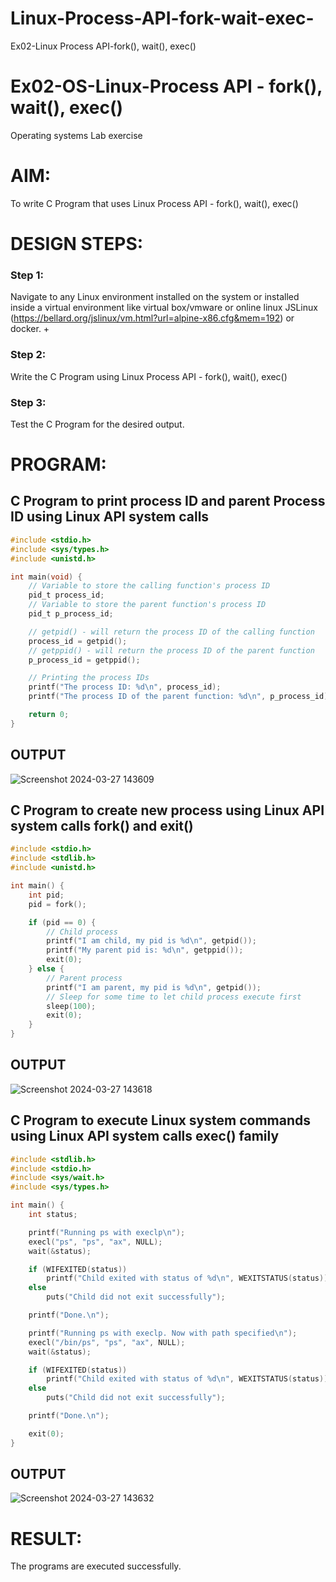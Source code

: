 # Linux-Process-API-fork-wait-exec-
Ex02-Linux Process API-fork(), wait(), exec()
# Ex02-OS-Linux-Process API - fork(), wait(), exec()
Operating systems Lab exercise


# AIM:
To write C Program that uses Linux Process API - fork(), wait(), exec()

# DESIGN STEPS:

### Step 1:

Navigate to any Linux environment installed on the system or installed inside a virtual environment like virtual box/vmware or online linux JSLinux (https://bellard.org/jslinux/vm.html?url=alpine-x86.cfg&mem=192) or docker.
+
### Step 2:

Write the C Program using Linux Process API - fork(), wait(), exec()

### Step 3:

Test the C Program for the desired output. 

# PROGRAM:

## C Program to print process ID and parent Process ID using Linux API system calls
```c
#include <stdio.h>
#include <sys/types.h>
#include <unistd.h>

int main(void) {
    // Variable to store the calling function's process ID
    pid_t process_id;
    // Variable to store the parent function's process ID
    pid_t p_process_id;

    // getpid() - will return the process ID of the calling function
    process_id = getpid();
    // getppid() - will return the process ID of the parent function
    p_process_id = getppid();

    // Printing the process IDs
    printf("The process ID: %d\n", process_id);
    printf("The process ID of the parent function: %d\n", p_process_id);

    return 0;
}

```
## OUTPUT
![Screenshot 2024-03-27 143609](https://github.com/RahulKrishna05/Linux-Process-API-fork-wait-exec/assets/162027231/dc1fcb84-76a1-4b4e-be90-9ca5c034ad35)

## C Program to create new process using Linux API system calls fork() and exit()
```c
#include <stdio.h>
#include <stdlib.h>
#include <unistd.h>

int main() {
    int pid;
    pid = fork();

    if (pid == 0) {
        // Child process
        printf("I am child, my pid is %d\n", getpid());
        printf("My parent pid is: %d\n", getppid());
        exit(0);
    } else {
        // Parent process
        printf("I am parent, my pid is %d\n", getpid());
        // Sleep for some time to let child process execute first
        sleep(100);
        exit(0);
    }
}
```
## OUTPUT

![Screenshot 2024-03-27 143618](https://github.com/RahulKrishna05/Linux-Process-API-fork-wait-exec/assets/162027231/b5825c55-cde1-4224-86c3-7083de0fcb89)


## C Program to execute Linux system commands using Linux API system calls exec() family
```c
#include <stdlib.h>
#include <stdio.h>
#include <sys/wait.h>
#include <sys/types.h>

int main() {
    int status;

    printf("Running ps with execlp\n");
    execl("ps", "ps", "ax", NULL);
    wait(&status);

    if (WIFEXITED(status))
        printf("Child exited with status of %d\n", WEXITSTATUS(status));
    else
        puts("Child did not exit successfully");

    printf("Done.\n");

    printf("Running ps with execlp. Now with path specified\n");
    execl("/bin/ps", "ps", "ax", NULL);
    wait(&status);

    if (WIFEXITED(status))
        printf("Child exited with status of %d\n", WEXITSTATUS(status));
    else
        puts("Child did not exit successfully");

    printf("Done.\n");

    exit(0);
}
```

## OUTPUT
![Screenshot 2024-03-27 143632](https://github.com/RahulKrishna05/Linux-Process-API-fork-wait-exec/assets/162027231/774afd31-1520-44af-b77e-6d8b35f4e2c9)


# RESULT:
The programs are executed successfully.
